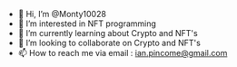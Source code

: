 - 👋 Hi, I’m @Monty10028
- 👀 I’m interested in NFT programming
- 🌱 I’m currently learning about Crypto and NFT's
- 💞️ I’m looking to collaborate on Crypto and NFT's
- 📫 How to reach me via email : ian.pincome@gmail.com

<!---
Monty10028/Monty10028 is a ✨ special ✨ repository because its `README.md` (this file) appears on your GitHub profile.
You can click the Preview link to take a look at your changes.
--->
